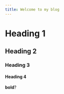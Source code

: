 ```yaml
---
title: Welcome to my blog
---
```


# Heading 1
## Heading 2
### Heading 3
#### Heading 4

**bold**?
